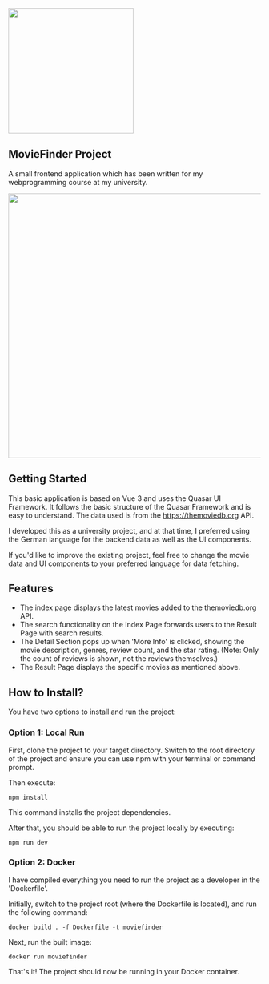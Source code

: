 
<img src="https://i.imgur.com/qwJ87ei.png" width="250" height="250">

## MovieFinder Project

A small frontend application which has been written for my webprogramming course at my university.


<img src="https://i.imgur.com/BItgj5r.jpg" width="613" height="528">

## Getting Started
This basic application is based on Vue 3 and uses the Quasar UI Framework.
It follows the basic structure of the Quasar Framework and is easy to understand.
The data used is from the https://themoviedb.org API.

I developed this as a university project, and at that time, I preferred using the German language for 
the backend data as well as the UI components.

If you'd like to improve the existing project, feel free to change the movie data and UI components to
your preferred language for data fetching.

## Features
* The index page displays the latest movies added to the themoviedb.org API.
* The search functionality on the Index Page forwards users to the Result Page with search results.
* The Detail Section pops up when 'More Info' is clicked, showing the movie description, genres, review count, and the star rating. (Note: Only the count of reviews is shown, not the reviews themselves.)
* The Result Page displays the specific movies as mentioned above.

## How to Install?
You have two options to install and run the project:
### Option 1: Local Run

First, clone the project to your target directory.
Switch to the root directory of the project and ensure you can use npm with your terminal or command prompt.

Then execute:
```
npm install
```
This command installs the project dependencies. 

After that, you should be able to run the project locally by executing:
```
npm run dev
```

### Option 2: Docker

I have compiled everything you need to run the project as a developer in the 'Dockerfile'.

Initially, switch to the project root (where the Dockerfile is located), and run the following command:
```
docker build . -f Dockerfile -t moviefinder
```

Next, run the built image:
```
docker run moviefinder
```

That's it! The project should now be running in your Docker container.
